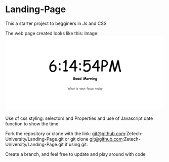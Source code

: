 # Landing-Page

This a starter project to begginers in Js and CSS

The web page created looks like this:
Image: ![Screenshot](screenshot.jpg)

Use of css styling: selectors and Properties and use of Javascript date function to show the time

Fork the repository or clone with the link: git@github.com:Zetech-University/Landing-Page.git or 
git clone git@github.com:Zetech-University/Landing-Page.git if using git.

Create a branch, and feel free to update and play around with code